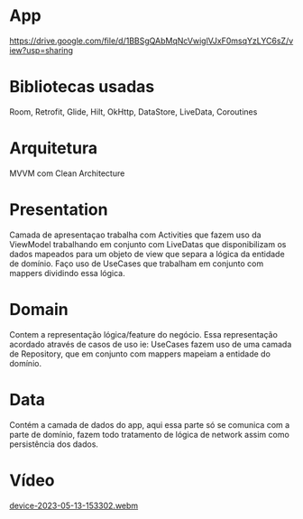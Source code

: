 # App

https://drive.google.com/file/d/1BBSgQAbMqNcVwiglVJxF0msqYzLYC6sZ/view?usp=sharing

# Bibliotecas usadas

Room, Retrofit, Glide, Hilt, OkHttp, DataStore, LiveData, Coroutines

# Arquitetura
MVVM com Clean Architecture

# Presentation
Camada de apresentaçao trabalha com Activities que fazem uso da ViewModel trabalhando em conjunto com LiveDatas que disponibilizam os dados mapeados para um objeto de view que separa a lógica da entidade de domínio. Faço uso de UseCases que trabalham em conjunto com mappers dividindo essa lógica.

# Domain
Contem a representação lógica/feature do negócio. Essa representação acordado através de casos de uso ie: UseCases fazem uso de uma camada de Repository, que em conjunto com mappers mapeiam a entidade do domínio.

# Data
Contém a camada de dados do app, aqui essa parte só se comunica com a parte de domínio, fazem todo tratamento de lógica de network assim como persistência dos dados.

# Vídeo
[device-2023-05-13-153302.webm](https://github.com/marks5/github-list/assets/6106197/b14bf09c-2c59-49e5-bf95-ffa959b1e321)
